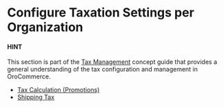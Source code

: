 <a id="organization-commerce-configuration-taxation"></a>

# Configure Taxation Settings per Organization

#### HINT
This section is part of the [Tax Management](../../../../../../../concept-guides/administration/taxes/index.md#concept-guide-taxes) concept guide that provides a general understanding of the tax configuration and management in OroCommerce.

* [Tax Calculation (Promotions)](tax-calculation.md#user-guide-taxes-org-promotions)
* [Shipping Tax](shipping-tax.md#org-conf-commerce-taxation-shipping-tax)
